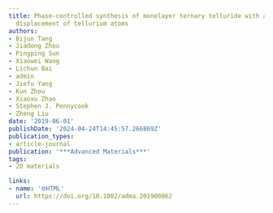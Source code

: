 ```yaml
---
title: Phase-controlled synthesis of monolayer ternary telluride with a random local
  displacement of tellurium atoms
authors:
- Bijun Tang
- Jiadong Zhou
- Pingping Sun
- Xiaowei Wang
- Lichun Bai
- admin
- Jiefu Yang
- Kun Zhou
- Xiaoxu Zhao
- Stephen J. Pennycook
- Zheng Liu
date: '2019-06-01'
publishDate: '2024-04-24T14:45:57.266869Z'
publication_types:
- article-journal
publication: '***Advanced Materials***'
tags:
- 2D materials

links:
- name: '🌐HTML'
  url: https://doi.org/10.1002/adma.201900862
---
```


